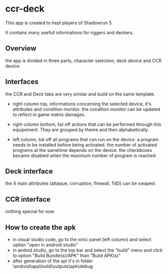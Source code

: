 # ccr-deck

This app is created to hepl players of Shadowrun 5.

It contains many usefull informations for riggers and deckers.

## Overview

the app is divided in three parts, character selection, deck device and CCR device.

## Interfaces

the CCR and Deck tabs are very similar and build on the same template.

- right column top, informations concerning the selected device, it's attributes and condition monitor.
the condition monitor can be updated to reflect in game matrix damages.
- right column bottom, list off actions that can be performed through this equipement. They are grouped by theme and then alphabetically.

- left column, list off all programs that can run on the device. a program needs to be installed before being activated. the number of activated programs at the sametime depends on the device. the checkboxes became disabled when the maximum number of program is reached.

## Deck interface

the 4 main attributes (attaque, corruption, firewall, TdD) can be swaped.

## CCR interface

nothing special for now

## How to create the apk

- in visual studio code, go to the ionic panel (left column) and select option "open in android studio"
- in andoid studio, go to the top bar and select the "build" menu and click to option "Build Bundle(s)/APK" than "Build APK(s)"
- after generation of the apl it's in folder <project>\android\app\build\outputs\apk\debug
